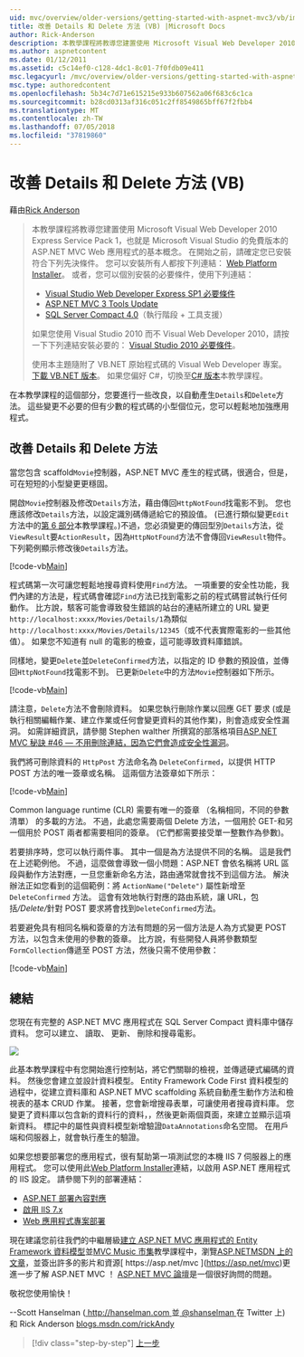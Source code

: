 ```yaml
---
uid: mvc/overview/older-versions/getting-started-with-aspnet-mvc3/vb/improving-the-details-and-delete-methods
title: 改善 Details 和 Delete 方法 (VB) |Microsoft Docs
author: Rick-Anderson
description: 本教學課程將教導您建置使用 Microsoft Visual Web Developer 2010 Express Service Pack 1，也就是 ASP.NET MVC Web 應用程式的基本概念...
ms.author: aspnetcontent
ms.date: 01/12/2011
ms.assetid: c5c14ef0-c128-4dc1-8c01-7f0fdb09e411
msc.legacyurl: /mvc/overview/older-versions/getting-started-with-aspnet-mvc3/vb/improving-the-details-and-delete-methods
msc.type: authoredcontent
ms.openlocfilehash: 5b34c7d71e615215e933b607562a06f683c6c1ca
ms.sourcegitcommit: b28cd0313af316c051c2ff8549865bff67f2fbb4
ms.translationtype: MT
ms.contentlocale: zh-TW
ms.lasthandoff: 07/05/2018
ms.locfileid: "37819860"
---
```

<a name="improving-the-details-and-delete-methods-vb"></a>改善 Details 和 Delete 方法 (VB)
====================
藉由[Rick Anderson](https://github.com/Rick-Anderson)

> 本教學課程將教導您建置使用 Microsoft Visual Web Developer 2010 Express Service Pack 1，也就是 Microsoft Visual Studio 的免費版本的 ASP.NET MVC Web 應用程式的基本概念。 在開始之前，請確定您已安裝符合下列先決條件。 您可以安裝所有人都按下列連結： [Web Platform Installer](https://www.microsoft.com/web/gallery/install.aspx?appid=VWD2010SP1Pack)。 或者，您可以個別安裝的必要條件，使用下列連結：
> 
> - [Visual Studio Web Developer Express SP1 必要條件](https://www.microsoft.com/web/gallery/install.aspx?appid=VWD2010SP1Pack)
> - [ASP.NET MVC 3 Tools Update](https://www.microsoft.com/web/gallery/install.aspx?appsxml=&amp;appid=MVC3)
> - [SQL Server Compact 4.0](https://www.microsoft.com/web/gallery/install.aspx?appid=SQLCE;SQLCEVSTools_4_0)（執行階段 + 工具支援）
> 
> 如果您使用 Visual Studio 2010 而不 Visual Web Developer 2010，請按一下下列連結安裝必要的： [Visual Studio 2010 必要條件](https://www.microsoft.com/web/gallery/install.aspx?appsxml=&amp;appid=VS2010SP1Pack)。
> 
> 使用本主題隨附了 VB.NET 原始程式碼的 Visual Web Developer 專案。 [下載 VB.NET 版本](https://code.msdn.microsoft.com/Introduction-to-MVC-3-10d1b098)。 如果您偏好 C#，切換至[C# 版本](../cs/improving-the-details-and-delete-methods.md)本教學課程。


在本教學課程的這個部分，您要進行一些改良，以自動產生`Details`和`Delete`方法。 這些變更不必要的但有少數的程式碼的小型個位元，您可以輕鬆地加強應用程式。

## <a name="improving-the-details-and-delete-methods"></a>改善 Details 和 Delete 方法

當您包含 scaffold`Movie`控制器，ASP.NET MVC 產生的程式碼，很適合，但是，可在短短的小型變更更穩固。

開啟`Movie`控制器及修改`Details`方法，藉由傳回`HttpNotFound`找電影不到。 您也應該修改`Details`方法，以設定識別碼傳遞給它的預設值。 (已進行類似變更`Edit`方法中的[第 6 部分](examining-the-edit-methods-and-edit-view.md)本教學課程。)不過，您必須變更的傳回型別`Details`方法，從`ViewResult`要`ActionResult`，因為`HttpNotFound`方法不會傳回`ViewResult`物件。 下列範例顯示修改後`Details`方法。

[!code-vb[Main](improving-the-details-and-delete-methods/samples/sample1.vb)]

程式碼第一次可讓您輕鬆地搜尋資料使用`Find`方法。 一項重要的安全性功能，我們內建的方法是，程式碼會確認`Find`方法已找到電影之前的程式碼嘗試執行任何動作。 比方說，駭客可能會導致發生錯誤的站台的連結所建立的 URL 變更`http://localhost:xxxx/Movies/Details/1`為類似`http://localhost:xxxx/Movies/Details/12345`（或不代表實際電影的一些其他值）。 如果您不知道有 null 的電影的檢查，這可能導致資料庫錯誤。

同樣地，變更`Delete`並`DeleteConfirmed`方法，以指定的 ID 參數的預設值，並傳回`HttpNotFound`找電影不到。 已更新`Delete`中的方法`Movie`控制器如下所示。

[!code-vb[Main](improving-the-details-and-delete-methods/samples/sample2.vb)]

請注意，`Delete`方法不會刪除資料。 如果您執行刪除作業以回應 GET 要求 (或是執行相關編輯作業、建立作業或任何會變更資料的其他作業)，則會造成安全性漏洞。 如需詳細資訊，請參閱 Stephen walther 所撰寫的部落格項目[ASP.NET MVC 秘訣 #46 — 不用刪除連結，因為它們會造成安全性漏洞](http://stephenwalther.com/blog/archive/2009/01/21/asp.net-mvc-tip-46-ndash-donrsquot-use-delete-links-because.aspx)。

我們將可刪除資料的 `HttpPost` 方法命名為 `DeleteConfirmed`，以提供 HTTP POST 方法的唯一簽章或名稱。 這兩個方法簽章如下所示：

[!code-vb[Main](improving-the-details-and-delete-methods/samples/sample3.vb)]

Common language runtime (CLR) 需要有唯一的簽章 （名稱相同，不同的參數清單） 的多載的方法。 不過，此處您需要兩個 Delete 方法，一個用於 GET-和另一個用於 POST 兩者都需要相同的簽章。 (它們都需要接受單一整數作為參數)。

若要排序時，您可以執行兩件事。 其中一個是為方法提供不同的名稱。 這是我們在上述範例他。 不過，這麼做會導致一個小問題：ASP.NET 會依名稱將 URL 區段與動作方法對應，一旦您重新命名方法，路由通常就會找不到這個方法。 解決辦法正如您看到的這個範例：將 `ActionName("Delete")` 屬性新增至 `DeleteConfirmed` 方法。 這會有效地執行對應的路由系統，讓 URL，包括<em>/Delete/</em>針對 POST 要求將會找到`DeleteConfirmed`方法。

若要避免具有相同名稱和簽章的方法有問題的另一個方法是人為方式變更 POST 方法，以包含未使用的參數的簽章。 比方說，有些開發人員將參數類型`FormCollection`傳遞至 POST 方法，然後只需不使用參數：

[!code-vb[Main](improving-the-details-and-delete-methods/samples/sample4.vb)]

## <a name="wrapping-up"></a>總結

您現在有完整的 ASP.NET MVC 應用程式在 SQL Server Compact 資料庫中儲存資料。 您可以建立、 讀取、 更新、 刪除和搜尋電影。

![](improving-the-details-and-delete-methods/_static/image1.png)

此基本教學課程中有您開始進行控制站，將它們關聯的檢視，並傳遞硬式編碼的資料。 然後您會建立並設計資料模型。 Entity Framework Code First 資料模型的過程中，從建立資料庫和 ASP.NET MVC scaffolding 系統自動產生動作方法和檢視表的基本 CRUD 作業。 接著，您會新增搜尋表單，可讓使用者搜尋資料庫。 您變更了資料庫以包含新的資料行的資料，，然後更新兩個頁面，來建立並顯示這項新資料。 標記中的屬性與資料模型新增驗證`DataAnnotations`命名空間。 在用戶端和伺服器上，就會執行產生的驗證。

如果您想要部署您的應用程式，很有幫助第一項測試您的本機 IIS 7 伺服器上的應用程式。 您可以使用此[Web Platform Installer](https://www.microsoft.com/web/gallery/install.aspx?appsxml=&amp;appid=ASPNET;)連結，以啟用 ASP.NET 應用程式的 IIS 設定。 請參閱下列的部署連結：

- [ASP.NET 部署內容對應](https://msdn.microsoft.com/library/dd394698.aspx)
- [啟用 IIS 7.x](https://blogs.msdn.com/b/rickandy/archive/2011/03/14/enabling-iis-7-x-on-windows-7-vista-sp1-windows-2008-windows-2008-r2.aspx)
- [Web 應用程式專案部署](https://msdn.microsoft.com/library/dd394698.aspx)

現在建議您前往我們的中繼層級[建立 ASP.NET MVC 應用程式的 Entity Framework 資料模型](../../../getting-started/getting-started-with-ef-using-mvc/creating-an-entity-framework-data-model-for-an-asp-net-mvc-application.md)並[MVC Music 市集](../../mvc-music-store/mvc-music-store-part-1.md)教學課程中，瀏覽[ASP.NETMSDN 上的文章](https://msdn.microsoft.com/library/gg416514(VS.98).aspx)，並簽出許多的影片和資源[ https://asp.net/mvc ](https://asp.net/mvc)更進一步了解 ASP.NET MVC ！ [ASP.NET MVC 論壇](https://forums.asp.net/1146.aspx)是一個很好詢問的問題。

敬祝您使用愉快！

--Scott Hanselman ([ http://hanselman.com ](http://hanselman.com)並[ @shanselman ](http://twitter.com/shanselman)在 Twitter 上) 和 Rick Anderson [blogs.msdn.com/rickAndy](https://blogs.msdn.com/rickAndy)

> [!div class="step-by-step"]
> [上一步](adding-validation-to-the-model.md)

